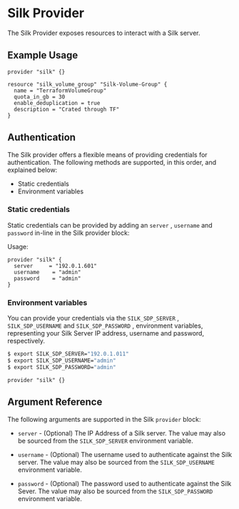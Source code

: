 # Silk Provider

The Silk Provider exposes resources to interact with a Silk server.

## Example Usage

``` hcl
provider "silk" {}

resource "silk_volume_group" "Silk-Volume-Group" {
  name = "TerraformVolumeGroup"
  quota_in_gb = 30
  enable_deduplication = true
  description = "Crated through TF"
}
```

## Authentication

The Silk provider offers a flexible means of providing credentials for
authentication. The following methods are supported, in this order, and
explained below:

* Static credentials
* Environment variables

### Static credentials 

Static credentials can be provided by adding an `server` , `username` and `password` in-line in the Silk provider block:

Usage:

``` hcl
provider "silk" {
  server     = "192.0.1.601"
  username    = "admin"
  password    = "admin"
}
```

### Environment variables

You can provide your credentials via the `SILK_SDP_SERVER` , `SILK_SDP_USERNAME` and
`SILK_SDP_PASSWORD` , environment variables, representing your Silk Server IP address, username
and password, respectively.

``` sh
$ export SILK_SDP_SERVER="192.0.1.011"
$ export SILK_SDP_USERNAME="admin"
$ export SILK_SDP_PASSWORD="admin"
```

``` hcl
provider "silk" {}
```

## Argument Reference

The following arguments are supported in the Silk `provider` block:

* `server` - (Optional) The IP Address of a Silk server. The value may also be sourced from the `SILK_SDP_SERVER` environment variable.

* `username` - (Optional) The username used to authenticate against the Silk server. The value may also be sourced from the `SILK_SDP_USERNAME` environment variable.

* `password` - (Optional) The password used to authenticate against the Silk Sever. The value may also be sourced from the `SILK_SDP_PASSWORD` environment variable.
